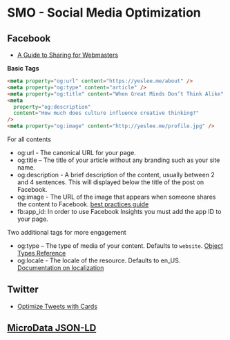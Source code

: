 # SMO - Social Media Optimization

## Facebook

- [A Guide to Sharing for Webmasters](https://developers.facebook.com/docs/sharing/webmasters?locale=en_US#markup)

**Basic Tags**

```html
<meta property="og:url" content="https://yeslee.me/about" />
<meta property="og:type" content="article" />
<meta property="og:title" content="When Great Minds Don’t Think Alike" />
<meta
  property="og:description"
  content="How much does culture influence creative thinking?"
/>
<meta property="og:image" content="http://yeslee.me/profile.jpg" />
```

For all contents

- og:url - The canonical URL for your page.
- og:title – The title of your article without any branding such as your site name.
- og:description - A brief description of the content, usually between 2 and 4 sentences. This will displayed below the title of the post on Facebook.
- og:image - The URL of the image that appears when someone shares the content to Facebook. [best practices guide](https://developers.facebook.com/docs/sharing/best-practices#images)
- fb:app_id: In order to use Facebook Insights you must add the app ID to your page.

Two additional tags for more engagement

- og:type – The type of media of your content. Defaults to `website`. [Object Types Reference](https://ogp.me/?fbclid=IwAR22xRSF-MAdHfLmxyLJ368h8qp__2Y9JgDUZux2QMpDzgravM2pBFQ1OYw#types)
- og:locale - The locale of the resource. Defaults to en_US. [Documentation on localization](https://developers.facebook.com/docs/internationalization#locales)

## Twitter

- [Optimize Tweets with Cards](https://developer.twitter.com/en/docs/tweets/optimize-with-cards/overview/abouts-cards)



## [MicroData JSON-LD](https://developers.google.com/schemas/formats/json-ld?hl=zh-TW)
